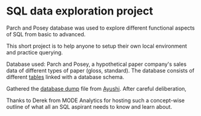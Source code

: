 # SQL data exploration project
Parch and Posey database was used to explore different functional aspects of SQL from basic to advanced.

This short project is to help anyone to setup their own local environment and practice querying. 

Database used: Parch and Posey, a hypothetical paper company's sales data of different types of paper (gloss, standard). The database consists of different [tables](https://github.com/akshayreddykotha/sql-data-exploration-project/tree/master/data) linked with a database schema.

Gathered the [database dump](https://github.com/akshayreddykotha/sql-data-exploration-project/blob/master/parch_and_posey_db_archivedump) file from [Ayushi](https://github.com/ayushi-b). After careful deliberation, 




Thanks to Derek from MODE Analytics for hosting such a concept-wise outline of what all an SQL aspirant needs to know and learn about.
